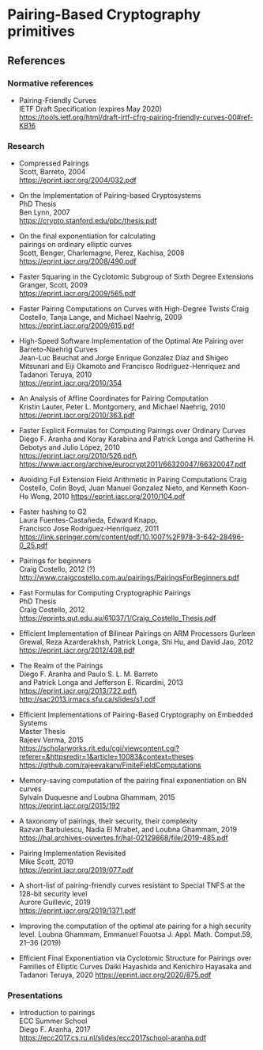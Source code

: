 # Pairing-Based Cryptography primitives

## References

### Normative references

- Pairing-Friendly Curves\
  IETF Draft Specification (expires May 2020)\
  https://tools.ietf.org/html/draft-irtf-cfrg-pairing-friendly-curves-00#ref-KB16

### Research

- Compressed Pairings\
  Scott, Barreto, 2004\
  https://eprint.iacr.org/2004/032.pdf

- On the Implementation of Pairing-based Cryptosystems\
  PhD Thesis\
  Ben Lynn, 2007\
  https://crypto.stanford.edu/pbc/thesis.pdf

- On the final exponentiation for calculating\
  pairings on ordinary elliptic curves\
  Scott, Benger, Charlemagne, Perez, Kachisa, 2008\
  https://eprint.iacr.org/2008/490.pdf

- Faster Squaring in the Cyclotomic Subgroup of Sixth Degree Extensions\
  Granger, Scott, 2009\
  https://eprint.iacr.org/2009/565.pdf

- Faster Pairing Computations on Curves with High-Degree Twists
  Craig Costello, Tanja Lange, and Michael Naehrig, 2009
  https://eprint.iacr.org/2009/615.pdf

- High-Speed Software Implementation of the Optimal Ate Pairing over Barreto-Naehrig Curves\
  Jean-Luc Beuchat and Jorge Enrique González Díaz and Shigeo Mitsunari and Eiji Okamoto and Francisco Rodríguez-Henríquez and Tadanori Teruya, 2010\
  https://eprint.iacr.org/2010/354

- An Analysis of Affine Coordinates for Pairing Computation\
  Kristin Lauter, Peter L. Montgomery, and Michael Naehrig, 2010\
  https://eprint.iacr.org/2010/363.pdf

- Faster Explicit Formulas for Computing Pairings over Ordinary Curves\
  Diego F. Aranha and Koray Karabina and Patrick Longa and Catherine H. Gebotys and Julio López, 2010\
  https://eprint.iacr.org/2010/526.pdf\
  https://www.iacr.org/archive/eurocrypt2011/66320047/66320047.pdf

- Avoiding Full Extension Field Arithmetic in Pairing Computations
  Craig Costello, Colin Boyd,
  Juan Manuel Gonzalez Nieto, and Kenneth Koon-Ho Wong, 2010
  https://eprint.iacr.org/2010/104.pdf

- Faster hashing to G2\
  Laura Fuentes-Castañeda, Edward Knapp,\
  Francisco Jose Rodríguez-Henríquez, 2011\
  https://link.springer.com/content/pdf/10.1007%2F978-3-642-28496-0_25.pdf

- Pairings for beginners\
  Craig Costello, 2012 (?)\
  http://www.craigcostello.com.au/pairings/PairingsForBeginners.pdf

- Fast Formulas for Computing Cryptographic Pairings\
  PhD Thesis\
  Craig Costello, 2012\
  https://eprints.qut.edu.au/61037/1/Craig_Costello_Thesis.pdf

- Efficient Implementation of Bilinear Pairings on ARM Processors
  Gurleen Grewal, Reza Azarderakhsh,
  Patrick Longa, Shi Hu, and David Jao, 2012
  https://eprint.iacr.org/2012/408.pdf

- The Realm of the Pairings\
  Diego F. Aranha and Paulo S. L. M. Barreto\
  and Patrick Longa and Jefferson E. Ricardini, 2013\
  https://eprint.iacr.org/2013/722.pdf\
  http://sac2013.irmacs.sfu.ca/slides/s1.pdf

- Efficient Implementations of Pairing-Based Cryptography on Embedded Systems\
  Master Thesis\
  Rajeev Verma, 2015\
  https://scholarworks.rit.edu/cgi/viewcontent.cgi?referer=&httpsredir=1&article=10083&context=theses
  https://github.com/rajeevakarv/FiniteFieldComputations

- Memory-saving computation of the pairing final exponentiation on BN curves\
  Sylvain Duquesne and Loubna Ghammam, 2015\
  https://eprint.iacr.org/2015/192

- A taxonomy of pairings, their security, their complexity\
  Razvan Barbulescu, Nadia El Mrabet, and Loubna Ghammam, 2019\
  https://hal.archives-ouvertes.fr/hal-02129868/file/2019-485.pdf

- Pairing Implementation Revisited\
  Mike Scott, 2019\
  https://eprint.iacr.org/2019/077.pdf

- A short-list of pairing-friendly curves resistant to Special TNFS at the 128-bit security level\
  Aurore Guillevic, 2019\
  https://eprint.iacr.org/2019/1371.pdf

- Improving the computation of the optimal ate pairing
  for a high security level.
  Loubna Ghammam, Emmanuel Fouotsa
  J. Appl. Math. Comput.59, 21–36 (2019)

- Efficient Final Exponentiation
  via Cyclotomic Structure for Pairings
  over Families of Elliptic Curves
  Daiki Hayashida and Kenichiro Hayasaka
  and Tadanori Teruya, 2020
  https://eprint.iacr.org/2020/875.pdf

### Presentations

- Introduction to pairings\
  ECC Summer School\
  Diego F. Aranha, 2017\
  https://ecc2017.cs.ru.nl/slides/ecc2017school-aranha.pdf
